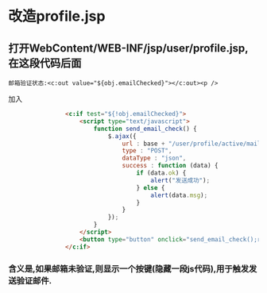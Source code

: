 # 改造profile.jsp

## 打开WebContent/WEB-INF/jsp/user/profile.jsp, 在这段代码后面

```
邮箱验证状态:<c:out value="${obj.emailChecked}"></c:out><p />
```

加入

```html
				<c:if test="${!obj.emailChecked}">
					<script type="text/javascript">
						function send_email_check() {
							$.ajax({
								url : base + "/user/profile/active/mail",
								type : "POST",
								dataType : "json",
								success : function (data) {
									if (data.ok) {
										alert("发送成功");
									} else {
										alert(data.msg);
									}
								}
							});
						}
					</script>
					<button type="button" onclick="send_email_check();return false;">发送验证邮件</button>
				</c:if>
```

### 含义是,如果邮箱未验证,则显示一个按键(隐藏一段js代码),用于触发发送验证邮件.
